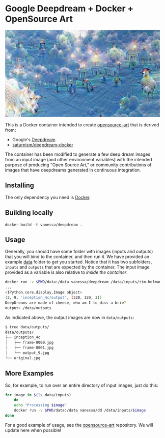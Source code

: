 # Google Deepdream + Docker + OpenSource Art

![data/example/frame-0002.jpg](data/example/frame-0002.jpg)

This is a Docker container intended to create [opensource-art](https://vsoch.github.io/opensource-art/)
that is derived from:

 - Google's [Deepdream](https://github.com/google/deepdream/)
 - [saturnism/deepdream-docker](https://github.com/saturnism/deepdream-docker)

The container has been modified to generate a few deep dream images from an input 
image (and other environment variables) with the intended purpose of producing
"Open Source Art," or community contributions of images that have
deepdreams generated in continuous integration. 

## Installing

The only dependency you need is [Docker](https://www.docker.com/).

## Building locally

```
docker build -t vanessa/deepdream .
```

## Usage

Generally, you should have some folder with images (inputs and outputs) that you will bind to the container,
and then run it. We have provided an example [data](data) folder to get you started. Notice that it has two
subfolders, `inputs` and `outputs` that are expected by the container. The input image provided
as a variable is also relative to _inside the container_.

```bash
docker run -v $PWD/data:/data vanessa/deepdream /data/inputs/tim-holman-circle-packing.jpg
...
<IPython.core.display.Image object>
(3, 9, 'inception_4c/output', (320, 320, 3))
DeepDreams are made of cheese, who am I to diss a brie?
output> /data/outputs
```

As indicated above, the output images are now in `data/outputs`:

```bash
$ tree data/outputs/
data/outputs/
├── inception_4c
│   ├── frame-0000.jpg
│   ├── frame-0001.jpg
│   └── output_9.jpg
└── original.jpg  
```

## More Examples
So, for example, to run over an entire directory of input images, just do this:

```bash
for image in $(ls data/inputs)
    do
    echo "Processing $image"
    docker run -v $PWD/data:/data vanessa/dd /data/inputs/$image
done
```

For a good example of usage, see the [opensource-art](https://www.github.com/vsoch/opensource-art)
repository. We will update here when possible!
